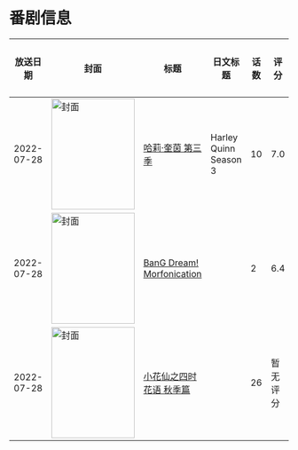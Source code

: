 # 番剧信息

|放送日期|封面|标题|日文标题|话数|评分|评分人数|
|---|---|---|---|---|---|---|
|2022-07-28|<img src="https://lain.bgm.tv/pic/cover/c/45/f5/389821_moyVU.jpg" alt="封面" style="width:150px;height:200px;object-fit:cover;">|[哈莉·奎茵 第三季](https://bangumi.tv/subject/389821)|Harley Quinn Season 3|10|7.0|25人评分|
|2022-07-28|<img src="https://lain.bgm.tv/pic/cover/c/61/b1/385928_IUh3t.jpg" alt="封面" style="width:150px;height:200px;object-fit:cover;">|[BanG Dream! Morfonication](https://bangumi.tv/subject/385928)||2|6.4|802人评分|
|2022-07-28|<img src="https://lain.bgm.tv/pic/cover/c/22/fc/508411_OWZrh.jpg" alt="封面" style="width:150px;height:200px;object-fit:cover;">|[小花仙之四时花语 秋季篇](https://bangumi.tv/subject/508411)||26|暂无评分|少于10人评分|
